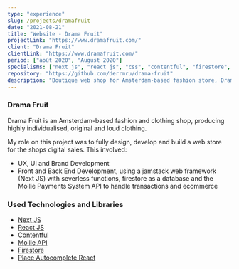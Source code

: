 ```yaml
---
type: "experience"
slug: /projects/dramafruit
date: "2021-08-21"
title: "Website - Drama Fruit"
projectLink: "https://www.dramafruit.com/"
client: "Drama Fruit"
clientLink: "https://www.dramafruit.com/"
period: ["août 2020", "August 2020"]
specialisms: ["next js", "react js", "css", "contentful", "firestore", "mollie"]
repository: "https://github.com/derrmru/drama-fruit"
description: "Boutique web shop for Amsterdam-based fashion store, Drama Fruit."
---
```


### Drama Fruit

Drama Fruit is an Amsterdam-based fashion and clothing shop, producing highly individualised, original and loud clothing.

My role on this project was to fully design, develop and build a web store for the shops digital sales. This involved:

- UX, UI and Brand Development
- Front and Back End Development, using a jamstack web framework (Next JS) with severless functions, firestore as a database and the Mollie Payments System API to handle transactions and ecommerce

### Used Technologies and Libraries

- [Next JS](https://nextjs.org/)
- [React JS](https://reactjs.org/)
- [Contentful](https://www.contentful.com/)
- [Mollie API](https://docs.mollie.com/)
- [Firestore](https://cloud.google.com/firestore)
- [Place Autocomplete React](https://www.npmjs.com/package/places-autocomplete-react)
